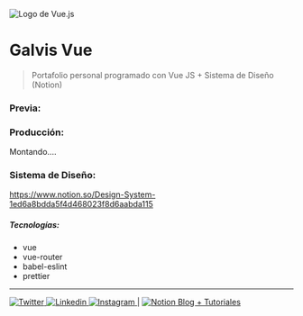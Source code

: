 ![Logo de Vue.js](https://static.platzi.com/media/achievements/badge-basico-vue-js-a86950de-232c-4ebe-b635-a0bba62f87ae.png)
# Galvis Vue

> Portafolio personal programado con Vue JS + Sistema de Diseño (Notion)

### Previa:


### Producción:
Montando....
### Sistema de Diseño:
https://www.notion.so/Design-System-1ed6a8bdda5f4d468023f8d6aabda115

##### Tecnologías:
- vue
- vue-router
- babel-eslint
- prettier

------------
[ ![Twitter](https://img.icons8.com/fluent/48/000000/twitter.png) ](https://twitter.com/JuanEGalvis)  [ ![Linkedin](https://img.icons8.com/color/48/000000/linkedin.png) ](https://www.linkedin.com/in/juanegalvis/)  [ ![Instagram](https://img.icons8.com/fluent/48/000000/instagram-new.png) ](https://www.instagram.com/juanesgalvisb/) |  [ ![Notion](https://static.filehorse.com/icons/office-and-business-tools/notion-icon-32.png "Notion") Blog + Tutoriales](https://www.notion.so/Scope-indefinido-a571a1662f4b4c16affe748f24d6f062 "Blog + Tutoriales")
